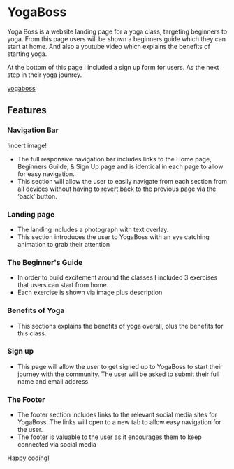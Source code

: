 # YogaBoss
Yoga Boss is a website landing page for a yoga class, targeting beginners to yoga. From this page users will be shown a beginners guide which they can start at home. And also a youtube video which explains the benefits of starting yoga.

At the bottom of this page I included a sign up form for users. As the next step in their yoga jounrey. 

 [yogaboss](https://deancunn24.github.io/YogaBoss/)

 ## Features
 ### Navigation Bar
 !incert image!
 - The full responsive navigation bar includes links to the Home page, Beginners Guilde, & Sign Up page and is identical in each page to allow for easy navigation.
 - This section will allow the user to easily navigate from each section from all devices without having to revert back to the previous page via the ‘back’ button.

### Landing page
 - The landing includes a photograph with text overlay.
 - This section introduces the user to YogaBoss with an eye catching animation to grab their attention

### The Beginner's Guide 
- In order to build excitement around the classes I included 3 exercises that users can start from home. 
 - Each exercise is shown via image plus description 

### Benefits of Yoga
- This sections explains the benefits of yoga overall, plus the benefits for this class.

### Sign up 
 - This page will allow the user to get signed up to YogaBoss to start their journey with the community. The user will be asked to submit their full name and email address.

### The Footer

-  The footer section includes links to the relevant social media sites for YogaBoss. The links will open to a new tab to allow easy navigation for the user.
 - The footer is valuable to the user as it encourages them to keep connected via social media

Happy coding!

